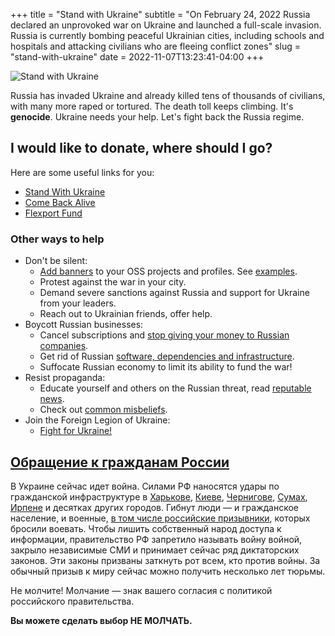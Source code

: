 +++
title = "Stand with Ukraine"
subtitle = "On February 24, 2022 Russia declared an unprovoked war on Ukraine and launched a full-scale invasion. Russia is currently bombing peaceful Ukrainian cities, including schools and hospitals and attacking civilians who are fleeing conflict zones"
slug = "stand-with-ukraine"
date = 2022-11-07T13:23:41-04:00
+++

![Stand with Ukraine](/images/stand-with-ukraine.svg)

Russia has invaded Ukraine and already killed tens of thousands of civilians, with many more raped or tortured. The death toll keeps climbing. It's **genocide**. Ukraine needs your help. Let's fight back the Russia regime.

<!--more-->

## I would like to donate, where should I go?

Here are some useful links for you:

- [Stand With Ukraine](https://stand-with-ukraine.pp.ua/)
- [Come Back Alive](https://www.comebackalive.in.ua/donate)
- [Flexport Fund](https://www.flexport.org/donate/)

### Other ways to help

- Don't be silent:
  - [Add banners](https://stand-with-ukraine.pp.ua/AddBanner.html) to your OSS projects and profiles. See [examples](https://github.com/vshymanskyy/StandWithUkraine#projects-that-standwithukraine).
  - Protest against the war in your city.
  - Demand severe sanctions against Russia and support for Ukraine from your leaders.
  - Reach out to Ukrainian friends, offer help.
- Boycott Russian businesses:
  - Cancel subscriptions and [stop giving your money to Russian companies](https://stand-with-ukraine.pp.ua/Boycott.html).
  - Get rid of Russian [software, dependencies and infrastructure](https://stand-with-ukraine.pp.ua/Boycott.html).
  - Suffocate Russian economy to limit its ability to fund the war!
- Resist propaganda:
  - Educate yourself and others on the Russian threat, read [reputable news](https://stand-with-ukraine.pp.ua/WarNews.html).
  - Check out [common misbeliefs](https://stand-with-ukraine.pp.ua/Misconceptions.html).
- Join the Foreign Legion of Ukraine:
  - [Fight for Ukraine!](https://fightforua.org)

## [Обращение к гражданам России](https://stand-with-ukraine.pp.ua/ToRussianPeople.html)

В Украине сейчас идет война. Силами РФ наносятся удары по гражданской инфраструктуре в [Харькове](https://cloudfront-us-east-2.images.arcpublishing.com/reuters/P7K2MSZDGFMIJPDD7CI2GIROJI.jpg), [Киеве](https://gdb.voanews.com/01bd0000-0aff-0242-fad0-08d9fc92c5b3_cx0_cy5_cw0_w1023_r1_s.jpg), [Чернигове](https://ichef.bbci.co.uk/news/976/cpsprodpb/163DD/production/_123510119_hi074310744.jpg), [Сумах](https://www.youtube.com/watch?v=8K-bkqKKf2A), [Ирпене](https://cloudfront-us-east-2.images.arcpublishing.com/reuters/K4MTMLEHTRKGFK3GSKAT4GR3NE.jpg) и десятках других городов. Гибнут люди — и гражданское население, и военные, [в том числе российские призывники](https://www.youtube.com/watch?v=wxnmy1Zu0-8&list=PL8ao2ZjeM9mslBOATvDa87lvgELw281lF&index=3&t=5s), которых бросили воевать. Чтобы лишить собственный народ доступа к информации, правительство РФ запретило называть войну войной, закрыло независимые СМИ и принимает сейчас ряд диктаторских законов. Эти законы призваны заткнуть рот всем, кто против войны. За обычный призыв к миру сейчас можно получить несколько лет тюрьмы.

Не молчите! Молчание — знак вашего согласия с политикой российского правительства.

**Вы можете сделать выбор НЕ МОЛЧАТЬ.**
